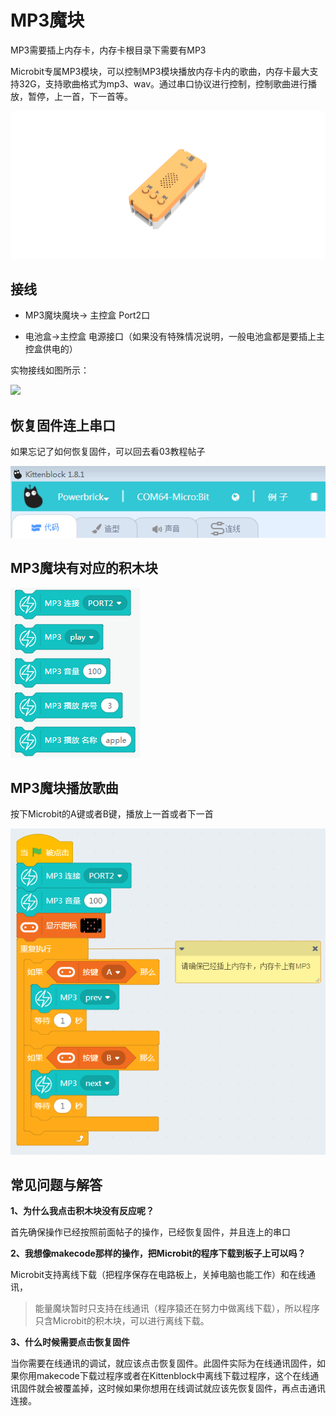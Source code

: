 # MP3魔块

MP3需要插上内存卡，内存卡根目录下需要有MP3

Microbit专属MP3模块，可以控制MP3模块播放内存卡内的歌曲，内存卡最大支持32G，支持歌曲格式为mp3、wav。通过串口协议进行控制，控制歌曲进行播放，暂停，上一首，下一首等。

![](./images/12_01.png)

## 接线

- MP3魔块魔块-> 主控盒 Port2口

- 电池盒->主控盒 电源接口（如果没有特殊情况说明，一般电池盒都是要插上主控盒供电的）

实物接线如图所示：

![](./images/12_02.png)

## 恢复固件连上串口

如果忘记了如何恢复固件，可以回去看03教程帖子

![](./images/03_07.png)

## MP3魔块有对应的积木块

![](./images/12_03.png)

## MP3魔块播放歌曲

按下Microbit的A键或者B键，播放上一首或者下一首

![](./images/12_04.png)

## 常见问题与解答

**1、为什么我点击积木块没有反应呢？**

首先确保操作已经按照前面帖子的操作，已经恢复固件，并且连上的串口

**2、我想像makecode那样的操作，把Microbit的程序下载到板子上可以吗？**

Microbit支持离线下载（把程序保存在电路板上，关掉电脑也能工作）和在线通讯，
> 能量魔块暂时只支持在线通讯（程序猿还在努力中做离线下载），所以程序只含Microbit的积木块，可以进行离线下载。

**3、什么时候需要点击恢复固件**

当你需要在线通讯的调试，就应该点击恢复固件。此固件实际为在线通讯固件，如果你用makecode下载过程序或者在Kittenblock中离线下载过程序，这个在线通讯固件就会被覆盖掉，这时候如果你想用在线调试就应该先恢复固件，再点击通讯连接。